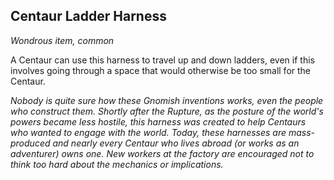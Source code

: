 ## Centaur Ladder Harness
*Wondrous item, common*

A Centaur can use this harness to travel up and down ladders, even if this involves going through a space that would otherwise be too small for the Centaur.

_Nobody is quite sure how these Gnomish inventions works, even the people who construct them. Shortly after the Rupture, as the posture of the world's powers became less hostile, this harness was created to help Centaurs who wanted to engage with the world. Today, these harnesses are mass-produced and nearly every Centaur who lives abroad (or works as an adventurer) owns one. New workers at the factory are encouraged not to think too hard about the mechanics or implications._
